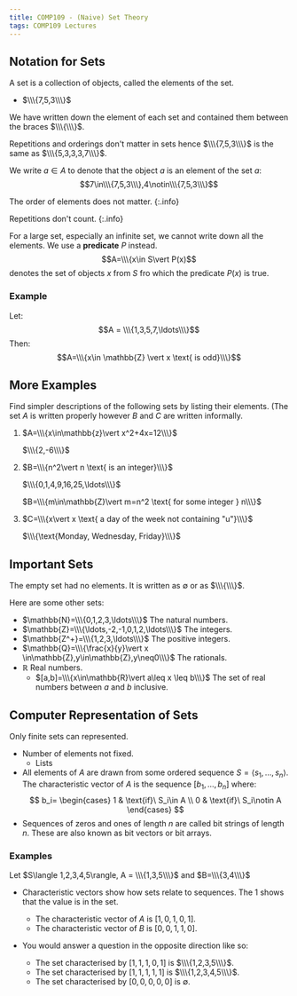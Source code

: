```yaml
---
title: COMP109 - (Naive) Set Theory
tags: COMP109 Lectures
---
```

## Notation for Sets
A set is a collection of objects, called the elements of the set. 

* $\\\{7,5,3\\\}$

We have written down the element of each set and contained them between the braces $\\\{\\\}$.

Repetitions and orderings don't matter in sets hence $\\\{7,5,3\\\}$ is the same as $\\\{5,3,3,3,7\\\}$. 

We write $a\in A$ to denote that the object $a$ is an element of the set $a$: $$7\in\\\{7,5,3\\\},4\notin\\\{7,5,3\\\}$$

The order of elements does not matter.
{:.info}

Repetitions don't count.
{:.info}

For a large set, especially an infinite set, we cannot write down all the elements. We use a **predicate** $P$ instead.
$$A=\\\{x\in S\vert P(x)$$
denotes the set of objects $x$ from $S$ fro which the predicate $P(x)$ is true.

### Example
Let:
$$A = \\\{1,3,5,7,\ldots\\\}$$
Then:
$$A=\\\{x\in \mathbb{Z} \vert x \text{ is odd}\\\}$$

## More Examples
Find simpler descriptions of the following sets by listing their elements. (The set $A$ is written properly however $B$ and $C$ are written informally.

1. $A=\\\{x\in\mathbb{z}\vert x^2+4x=12\\\}$

	$\\\{2,-6\\\}$
1. $B=\\\{n^2\vert n \text{ is an integer}\\\}$

	$\\\{0,1,4,9,16,25,\ldots\\\}$
	
	$B=\\\{m\in\mathbb{Z}\vert m=n^2 \text{ for some integer } n\\\}$
	
1. $C=\\\{x\vert x \text{ a day of the week not containing "u"}\\\}$
	
	$\\\{\text{Monday, Wednesday, Friday}\\\}$
	
## Important Sets
The empty set had no elements. It is written as $\emptyset$ or as $\\\{\\\}$. 

Here are some other sets:

* $\mathbb{N}=\\\{0,1,2,3,\ldots\\\}$ The natural numbers.
* $\mathbb{Z}=\\\{\ldots,-2,-1,0,1,2,\ldots\\\}$ The integers.
* $\mathbb{Z^+}=\\\{1,2,3,\ldots\\\}$ The positive integers.
* $\mathbb{Q}=\\\{\frac{x}{y}\vert x \in\mathbb{Z},y\in\mathbb{Z},y\neq0\\\}$ The rationals.
* $\mathbb{R}$ Real numbers.
	* $[a,b]=\\\{x\in\mathbb{R}\vert a\leq x \leq b\\\}$ The set of real numbers between $a$ and $b$ inclusive.
	
## Computer Representation of Sets
Only finite sets can represented.

* Number of elements not fixed.
	* Lists
* All elements of $A$ are drawn from some ordered sequence $S=\langle s_1,\ldots,s_n\rangle$. The characteristic vector of $A$ is the sequence $[b_1,\ldots,b_n]$ where:
$$
    b_i=
    \begin{cases}
      1 & \text{if}\ S_i\in A \\
      0 & \text{if}\ S_i\notin A
    \end{cases}
$$
* Sequences of zeros and ones of length $n$ are called bit strings of length $n$. These are also known as bit vectors or bit arrays.

### Examples
Let $S\langle 1,2,3,4,5\rangle, A = \\\{1,3,5\\\}$ and $B=\\\{3,4\\\}$

* Characteristic vectors show how sets relate to sequences. The $1$ shows that the value is in the set.
	* The characteristic vector of $A$ is $[1,0,1,0,1]$. 
	* The characteristic vector of $B$ is $[0,0,1,1,0]$.
	
* You would answer a question in the opposite direction like so:
	* The set characterised by $[1,1,1,0,1]$ is $\\\{1,2,3,5\\\}$.
	* The set characterised by $[1,1,1,1,1]$ is $\\\{1,2,3,4,5\\\}$.
	* The set characterised by $[0,0,0,0,0]$ is $\emptyset$.
